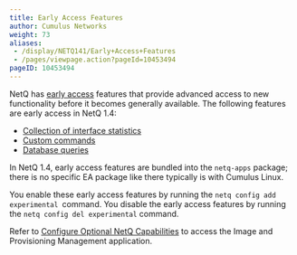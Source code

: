 ```yaml
---
title: Early Access Features
author: Cumulus Networks
weight: 73
aliases:
 - /display/NETQ141/Early+Access+Features
 - /pages/viewpage.action?pageId=10453494
pageID: 10453494
---
```

NetQ has [early access](https://support.cumulusnetworks.com/hc/en-us/articles/202933878-Early-Access-Features-Defined) features that provide advanced access to new functionality before it
becomes generally available. The following features are early access in NetQ 1.4:

- [Collection of interface statistics](/version/cumulus-netq-141/Cumulus-NetQ-Telemetry-User-Guide/Early-Access-Features/Collect-Interface-Statistics)
- [Custom commands](/version/cumulus-netq-141/Cumulus-NetQ-Telemetry-User-Guide/Early-Access-Features/Extend-NetQ-with-Custom-Commands/)
- [Database queries](/version/cumulus-netq-141/Cumulus-NetQ-Telemetry-User-Guide/Early-Access-Features/Query-the-NetQ-Database)

In NetQ 1.4, early access features are bundled into the `netq-apps`
package; there is no specific EA package like there typically is with
Cumulus Linux.

You enable these early access features by running the ` netq config add
experimental  `command. You disable the early access features by running
the `netq config del experimental` command.

Refer to [Configure Optional NetQ Capabilities](/version/cumulus-netq-141/Cumulus-NetQ-Deployment-Guide/Configure-Optional-NetQ-Capabilities) to access the Image and Provisioning Management application.
